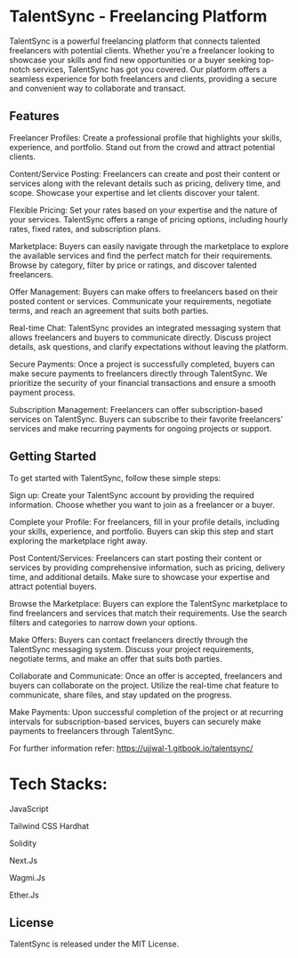 # TalentSync - Freelancing Platform

TalentSync is a powerful freelancing platform that connects talented freelancers with potential clients. Whether you're a freelancer looking to showcase your skills and find new opportunities or a buyer seeking top-notch services, TalentSync has got you covered. Our platform offers a seamless experience for both freelancers and clients, providing a secure and convenient way to collaborate and transact.

## Features
Freelancer Profiles: Create a professional profile that highlights your skills, experience, and portfolio. Stand out from the crowd and attract potential clients.

Content/Service Posting: Freelancers can create and post their content or services along with the relevant details such as pricing, delivery time, and scope. Showcase your expertise and let clients discover your talent.

Flexible Pricing: Set your rates based on your expertise and the nature of your services. TalentSync offers a range of pricing options, including hourly rates, fixed rates, and subscription plans.

Marketplace: Buyers can easily navigate through the marketplace to explore the available services and find the perfect match for their requirements. Browse by category, filter by price or ratings, and discover talented freelancers.

Offer Management: Buyers can make offers to freelancers based on their posted content or services. Communicate your requirements, negotiate terms, and reach an agreement that suits both parties.

Real-time Chat: TalentSync provides an integrated messaging system that allows freelancers and buyers to communicate directly. Discuss project details, ask questions, and clarify expectations without leaving the platform.

Secure Payments: Once a project is successfully completed, buyers can make secure payments to freelancers directly through TalentSync. We prioritize the security of your financial transactions and ensure a smooth payment process.

Subscription Management: Freelancers can offer subscription-based services on TalentSync. Buyers can subscribe to their favorite freelancers' services and make recurring payments for ongoing projects or support.

## Getting Started
To get started with TalentSync, follow these simple steps:

Sign up: Create your TalentSync account by providing the required information. Choose whether you want to join as a freelancer or a buyer.

Complete your Profile: For freelancers, fill in your profile details, including your skills, experience, and portfolio. Buyers can skip this step and start exploring the marketplace right away.

Post Content/Services: Freelancers can start posting their content or services by providing comprehensive information, such as pricing, delivery time, and additional details. Make sure to showcase your expertise and attract potential buyers.

Browse the Marketplace: Buyers can explore the TalentSync marketplace to find freelancers and services that match their requirements. Use the search filters and categories to narrow down your options.

Make Offers: Buyers can contact freelancers directly through the TalentSync messaging system. Discuss your project requirements, negotiate terms, and make an offer that suits both parties.

Collaborate and Communicate: Once an offer is accepted, freelancers and buyers can collaborate on the project. Utilize the real-time chat feature to communicate, share files, and stay updated on the progress.

Make Payments: Upon successful completion of the project or at recurring intervals for subscription-based services, buyers can securely make payments to freelancers through TalentSync.

For further information refer: https://ujjwal-1.gitbook.io/talentsync/

# Tech Stacks:
JavaScript

Tailwind CSS
Hardhat

Solidity

Next.Js

Wagmi.Js

Ether.Js

## License
TalentSync is released under the MIT License. 
